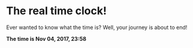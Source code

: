 # The real time clock!

Ever wanted to know what the time is? Well, your journey is about to end!

**The time is Nov 04, 2017, 23:58**